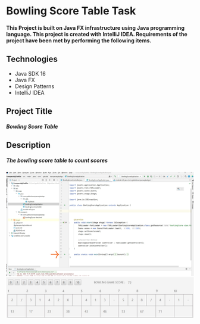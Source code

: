 # Bowling Score Table Task
#### This Project is built on Java FX infrastructure using Java programming language. This project is created with IntelliJ IDEA. Requirements of the project have been met by performing the following items.

## Technologies
- Java SDK 16
- Java FX
- Design Patterns
- IntelliJ IDEA

## Project Title 
##### Bowling Score Table 

## Description
##### The bowling score table to count scores


![alt text](https://github.com/gltnlkl/BowlingScoreTable/blob/main/src/main/java/com/gulukal/europaceagtaskgu/image/mainView.jpg)
![alt text](https://github.com/gltnlkl/BowlingScoreTable/blob/main/src/main/java/com/gulukal/europaceagtaskgu/image/scoreBoard.jpg)
